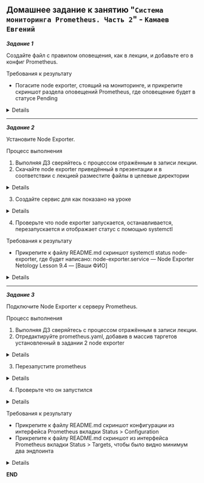 ## Домашнее задание к занятию "`Система мониторинга Prometheus. Часть 2`" - `Камаев Евгений`

***Задание 1***

Создайте файл с правилом оповещения, как в лекции, и добавьте его в конфиг Prometheus.

Требования к результату
* Погасите node exporter, стоящий на мониторинге, и прикрепите скриншот раздела оповещений Prometheus, где оповещение будет в статусе Pending


<details>

![Screnshot](https://github.com/7Evgen7/Netology/blob/main/JPG/8_04-Smon/9_04_1_5__.jpg)
![Screnshot](https://github.com/7Evgen7/Netology/blob/main/JPG/8_04-Smon/9_04_1_5___.jpg)

</details>

---

***Задание 2***

Установите Node Exporter.

Процесс выполнения
1. Выполняя ДЗ сверяйтесь с процессом отражённым в записи лекции.
2. Скачайте node exporter приведённый в презентации и в соответствии с лекцией разместите файлы в целевые директории

<details>

![Screnshot](https://github.com/7Evgen7/Netology/blob/main/JPG/8_04-Smon/9_04_2_2.jpg)
![Screnshot](https://github.com/7Evgen7/Netology/blob/main/JPG/8_04-Smon/9_04_2_2_.jpg)

</details>

3. Создайте сервис для как показано на уроке

<details>

![Screnshot](https://github.com/7Evgen7/Netology/blob/main/JPG/8_04-Smon/9_04_2_3.jpg)

</details>

4. Проверьте что node exporter запускается, останавливается, перезапускается и отображает статус с помощью systemctl

Требования к результату
* Прикрепите к файлу README.md скриншот systemctl status node-exporter, где будет написано: node-exporter.service — Node Exporter Netology Lesson 9.4 — [Ваши ФИО]

<details>

![Screnshot](https://github.com/7Evgen7/Netology/blob/main/JPG/8_04-Smon/9_04_2_4.jpg)
![Screnshot](https://github.com/7Evgen7/Netology/blob/main/JPG/8_04-Smon/9_04_2_4_.jpg)

</details>

 ---

 ***Задание 3***

Подключите Node Exporter к серверу Prometheus.

Процесс выполнения
1. Выполняя ДЗ сверяйтесь с процессом отражённым в записи лекции.
2. Отредактируйте prometheus.yaml, добавив в массив таргетов установленный в задании 2 node exporter

<details>

![Screnshot](https://github.com/7Evgen7/Netology/blob/main/JPG/8_04-Smon/9_04_3_2.jpg)

</details>

3. Перезапустите prometheus

<details>

![Screnshot](https://github.com/7Evgen7/Netology/blob/main/JPG/8_04-Smon/9_04_3_3.jpg)

</details>

4. Проверьте что он запустился

<details>

![Screnshot](https://github.com/7Evgen7/Netology/blob/main/JPG/8_04-Smon/9_04_3_4.jpg)

</details>

Требования к результату
* Прикрепите к файлу README.md скриншот конфигурации из интерфейса Prometheus вкладки Status > Configuration
* Прикрепите к файлу README.md скриншот из интерфейса Prometheus вкладки Status > Targets, чтобы было видно минимум два эндпоинта

<details>

![Screnshot](https://github.com/7Evgen7/Netology/blob/main/JPG/8_04-Smon/9_04_3_4_.jpg)
![Screnshot](https://github.com/7Evgen7/Netology/blob/main/JPG/8_04-Smon/9_04_3_4__.jpg)

</details>

**END**
